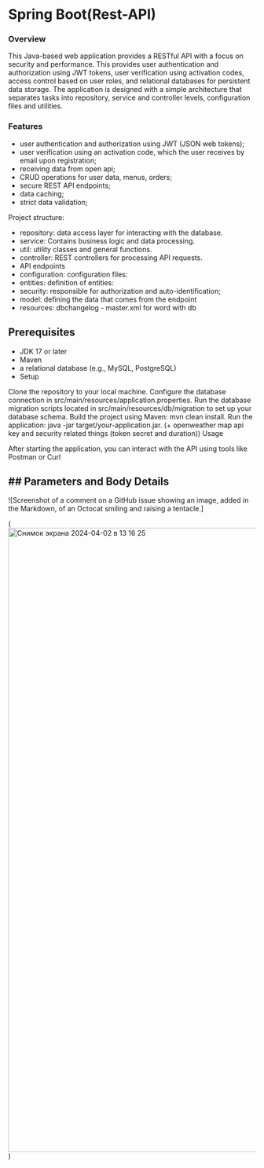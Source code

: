 # Spring Boot(Rest-API)



### Overview

This Java-based web application provides a RESTful API with a focus on security and performance. This provides user authentication and authorization using JWT tokens, user verification using activation codes, access control based on user roles, and relational databases for persistent data storage. The application is designed with a simple architecture that separates tasks into repository, service and controller levels, configuration files and utilities.


### Features

- user authentication and authorization using JWT (JSON web tokens);
- user verification using an activation code, which the user receives by email upon registration;
- receiving data from open api;
- CRUD operations for user data, menus, orders;
- secure REST API endpoints;
- data caching;
- strict data validation;

Project structure:
- repository: data access layer for interacting with the database.
- service: Contains business logic and data processing.
- util: utility classes and general functions.
- controller: REST controllers for processing API requests.
- API endpoints
- configuration: configuration files:
- entities: definition of entities:
- security: responsible for authorization and auto-identification;
- model: defining the data that comes from the endpoint
- resources: dbchangelog - master.xml for word with db

## Prerequisites

- JDK 17 or later
- Maven
- a relational database (e.g., MySQL, PostgreSQL)
- Setup

Clone the repository to your local machine.
Configure the database connection in src/main/resources/application.properties.
Run the database migration scripts located in src/main/resources/db/migration to set up your database schema.
Build the project using Maven: mvn clean install.
Run the application: java -jar target/your-application.jar. (+ openweather map api key and security related things (token secret and duration))
Usage

After starting the application, you can interact with the API using tools like Postman or Curl



## ## Parameters and Body Details

![Screenshot of a comment on a GitHub issue showing an image, added in the Markdown, of an Octocat smiling and raising a tentacle.]

(<img width="1271" alt="Снимок экрана 2024-04-02 в 13 16 25" src="https://github.com/MarynaSkrypnyk/Spring-boot-project-Rest-API-/assets/148319011/a1a8a4a8-673e-4f49-977f-6ec9536a6a37">
)

